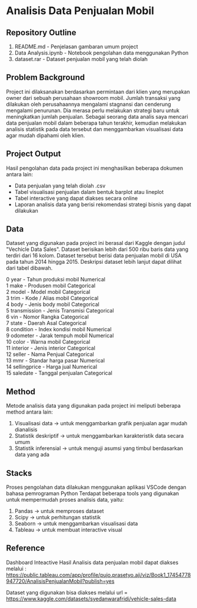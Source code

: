 # Analisis Data Penjualan Mobil

## Repository Outline
1. README.md - Penjelasan gambaran umum project
2. Data Analysis.ipynb - Notebook pengolahan data menggunakan Python
3. dataset.rar - Dataset penjualan mobil yang telah diolah

## Problem Background
Project ini dilaksanakan berdasarkan permintaan dari klien yang merupakan owner dari sebuah perusahaan showroom mobil. Jumlah transaksi yang dilakukan oleh perusahaannya mengalami stagnansi dan cenderung mengalami penurunan. Dia merasa perlu melakukan strategi baru untuk meningkatkan jumlah penjualan. Sebagai seorang data analis saya mencari data penjualan mobil dalam beberapa tahun terakhir, kemudian melakukan analisis statistik pada data tersebut dan menggambarkan visualisasi data agar mudah dipahami oleh klien.

## Project Output
Hasil pengolahan data pada project ini menghasilkan beberapa dokumen antara lain:
- Data penjualan yang telah diolah .csv
- Tabel visualisasi penjualan dalam bentuk barplot atau lineplot
- Tabel interactive yang dapat diakses secara online
- Laporan analisis data yang berisi rekomendasi strategi bisnis yang dapat dilakukan

## Data
Dataset yang digunakan pada project ini berasal dari Kaggle dengan judul "Vechicle Data Sales".
Dataset berisikan lebih dari 500 ribu baris data yang terdiri dari 16 kolom. Dataset tersebut berisi data penjualan mobil di USA pada tahun 2014 hingga 2015. Deskripsi dataset lebih lanjut dapat dilihat dari tabel dibawah.
 

 0   year -         Tahun produksi mobil  Numerical \
 1   make -         Produsen mobil        Categorical \
 2   model -        Model mobil           Categorical \
 3   trim -         Kode / Alias mobil    Categorical \
 4   body -         Jenis body mobil      Categorical \
 5   transmission - Jenis Transmisi       Categorical \
 6   vin -          Nomor Rangka          Categorical \
 7   state -         Daerah Asal           Categorical \
 8   condition -     Index kondisi mobil   Numerical \
 9   odometer -     Jarak tempuh mobil    Numerical \
 10  color -        Warna mobil           Categorical \
 11  interior -     Jenis interior        Categorical \
 12  seller -       Nama Penjual          Categorical \
 13  mmr -          Standar harga pasar   Numerical \
 14  sellingprice - Harga jual            Numerical \
 15  saledate -     Tanggal penjualan     Categorical 


## Method
Metode analisis data yang digunakan pada project ini meliputi beberapa method antara lain:
1. Visualisasi data -> untuk menggambarkan grafik penjualan agar mudah dianalisis
2. Statistik deskriptif -> untuk menggambarkan karakteristik data secara umum
3. Statistik inferensial -> untuk menguji asumsi yang timbul berdasarkan data yang ada

## Stacks
Proses pengolahan data dilakukan menggunakan aplikasi VSCode dengan bahasa pemrograman Python
Terdapat beberapa tools yang digunakan untuk mempermudah proses analisis data, yaitu:
1. Pandas -> untuk memproses dataset
2. Scipy -> untuk perhitungan statistik
3. Seaborn -> untuk menggambarkan visualisasi data
4. Tableau -> untuk membuat interactive visual

## Reference
Dashboard Inteactive Hasil Analisis data penjualan mobil dapat diakses melalui : https://public.tableau.com/app/profile/pujo.prasetyo.aji/viz/Book1_17454778947720/AnalisisPenjualanMobil?publish=yes

Dataset yang digunakan bisa diakses melalui url = https://www.kaggle.com/datasets/syedanwarafridi/vehicle-sales-data
